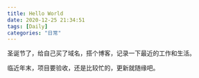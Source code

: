 ```yaml
---
title: Hello World
date: 2020-12-25 21:34:51
tags: [Daily]
categories: "日常"
---
```


圣诞节了，给自己买了域名，搭个博客，记录一下最近的工作和生活。

临近年末，项目要验收，还是比较忙的，更新就随缘吧。
